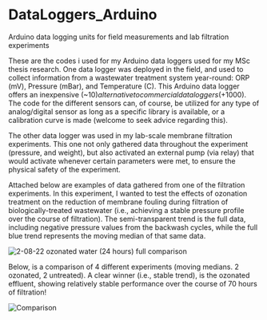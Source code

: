 # DataLoggers_Arduino
Arduino data logging units for field measurements and lab filtration experiments

These are the codes i used for my Arduino data loggers used for my MSc thesis research. 
One data logger was deployed in the field, and used to collect information from a wastewater treatment system year-round: ORP (mV), Pressure (mBar), and Temperature (C). This Arduino data logger offers an inexpensive (~10$) alternative to commercial data loggers (+1000$). The code for the different sensors can, of course, be utilized for any type of analog/digital sensor as long as a specific library is available, or a calibration curve is made (welcome to seek advice regarding this).

The other data logger was used in my lab-scale membrane filtration experiments. 
This one not only gathered data throughout the experiment (pressure, and weight), but also activated an external pump (via relay) that would activate whenever certain parameters were met, to ensure the physical safety of the experiment.

Attached below are examples of data gathered from one of the filtration experiments. In this experiment, I wanted to test the effects of ozonation treatment on the reduction of membrane fouling during filtration of biologically-treated wastewater (i.e., achieving a stable pressure profile over the course of filtration).
The semi-transparent trend is the full data, including negative pressure values from the backwash cycles, while the full blue trend represents the moving median of that same data.

![2-08-22 ozonated water (24 hours) full comparison](https://user-images.githubusercontent.com/124437932/217281316-d7eb3e44-8743-4ae6-83b8-e8e91bd451df.png)

Below, is a comparison of 4 different experiments (moving medians. 2 ozonated, 2 untreated).
A clear winner (i.e., stable trend), is the ozonated effluent, showing relatively stable performance over the course of 70 hours of filtration!



![Comparison](https://user-images.githubusercontent.com/124437932/217282043-3ab6e67a-c1f7-4b8c-86a7-b1327ab76783.png)
